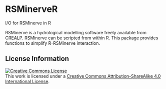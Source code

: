 # RSMinerveR
I/O for RSMinerve in R

RSMinerve is a hydrological modelling software freely available from [CREALP](https://www.crealp.ch/fr/accueil/outils-services/logiciels/rs-minerve/telechargement-rsm.html). RSMinerve can be scripted from within R. This package provides functions to simplify R-RSMinerve interaction. 


## License Information

<a rel="license" href="http://creativecommons.org/licenses/by-sa/4.0/"><img alt="Creative Commons License" style="border-width:0" src="https://i.creativecommons.org/l/by-sa/4.0/88x31.png" /></a><br />This
work is licensed under a
<a rel="license" href="http://creativecommons.org/licenses/by-sa/4.0/">Creative
Commons Attribution-ShareAlike 4.0 International License</a>.
